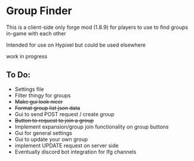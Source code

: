 # Group Finder

This is a client-side only forge mod (1.8.9) for players to use to find groups in-game with each other

Intended for use on Hypixel but could be used elsewhere

work in progress

## To Do:
- Settings file
- Filter thingy for groups
- ~~Make gui look nicer~~
- ~~Format group list json data~~
- Gui to send POST request / create group
- ~~Button to request to join a group~~
- Implement expansion/group join functionality on group buttons
- Gui for general settings
- Gui to update your own group
- implement UPDATE request on server side
- Eventually discord bot integration for lfg channels
